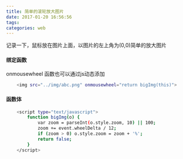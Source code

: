 ```yaml
---
title: 简单的滚轮放大图片
date: 2017-01-20 16:56:56
tags:
categories: web
---
```


记录一下，鼠标放在图片上面，以图片的左上角为(0,0)简单的放大图片

#### 绑定函数
onmousewheel 函数也可以通过js动态添加
```bash
    <img src="../img/abc.png" onmousewheel="return bigImg(this)">
```

#### 函数体
```bash
    <script type="text/javascript">
        function bigImg(o) {
            var zoom = parseInt(o.style.zoom, 10) || 100;
            zoom += event.wheelDelta / 12;
            if (zoom > 0) o.style.zoom = zoom + '%';
            return false;
        }
    </script>
```